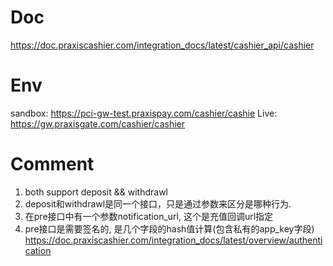 Doc
==============
https://doc.praxiscashier.com/integration_docs/latest/cashier_api/cashier


Env
==============
sandbox: https://pci-gw-test.praxispay.com/cashier/cashie
Live: https://gw.praxisgate.com/cashier/cashier

Comment
===============
1. both support deposit && withdrawl
2. deposit和withdrawl是同一个接口，只是通过参数来区分是哪种行为.
3. 在pre接口中有一个参数notification_url, 这个是充值回调url指定
4. pre接口是需要签名的, 是几个字段的hash值计算(包含私有的app_key字段) https://doc.praxiscashier.com/integration_docs/latest/overview/authentication 